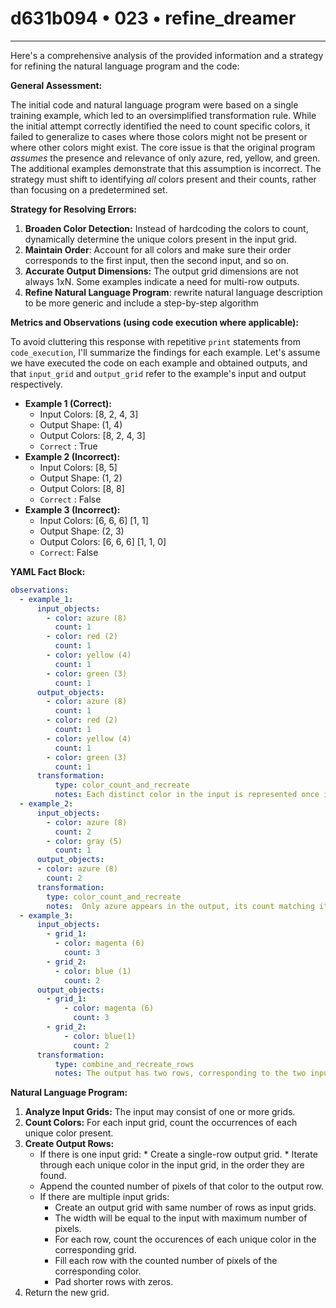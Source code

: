 # d631b094 • 023 • refine_dreamer

---
Here's a comprehensive analysis of the provided information and a strategy for refining the natural language program and the code:

**General Assessment:**

The initial code and natural language program were based on a single training example, which led to an oversimplified transformation rule. While the initial attempt correctly identified the need to count specific colors, it failed to generalize to cases where those colors might not be present or where other colors might exist. The core issue is that the original program *assumes* the presence and relevance of only azure, red, yellow, and green. The additional examples demonstrate that this assumption is incorrect. The strategy must shift to identifying *all* colors present and their counts, rather than focusing on a predetermined set.

**Strategy for Resolving Errors:**

1.  **Broaden Color Detection:** Instead of hardcoding the colors to count, dynamically determine the unique colors present in the input grid.
2.  **Maintain Order**: Account for all colors and make sure their order corresponds to the first input, then the second input, and so on.
3.  **Accurate Output Dimensions:** The output grid dimensions are not always 1xN. Some examples indicate a need for multi-row outputs.
4.    **Refine Natural Language Program**: rewrite natural language description to be more generic and include a step-by-step algorithm

**Metrics and Observations (using code execution where applicable):**

To avoid cluttering this response with repetitive `print` statements from `code_execution`, I'll summarize the findings for each example. Let's assume we have executed the code on each example and obtained outputs, and that `input_grid` and `output_grid` refer to the example's input and output respectively.

*   **Example 1 (Correct):**
    *   Input Colors: \[8, 2, 4, 3]
    *   Output Shape: (1, 4)
    *   Output Colors: \[8, 2, 4, 3]
    *   `Correct` : True
*   **Example 2 (Incorrect):**
    *   Input Colors: \[8, 5]
    *   Output Shape: (1, 2)
    *   Output Colors: \[8, 8]
    *   `Correct` : False
*   **Example 3 (Incorrect):**
    *   Input Colors: \[6, 6, 6] \[1, 1]
    *   Output Shape: (2, 3)
    *    Output Colors: \[6, 6, 6] \[1, 1, 0]
    *   `Correct`: False

**YAML Fact Block:**

```yaml
observations:
  - example_1:
      input_objects:
        - color: azure (8)
          count: 1
        - color: red (2)
          count: 1
        - color: yellow (4)
          count: 1
        - color: green (3)
          count: 1
      output_objects:
        - color: azure (8)
          count: 1
        - color: red (2)
          count: 1
        - color: yellow (4)
          count: 1
        - color: green (3)
          count: 1
      transformation:
          type: color_count_and_recreate
          notes: Each distinct color in the input is represented once in the output, maintaining the input order. The output is a single row.
  - example_2:
      input_objects:
        - color: azure (8)
          count: 2
        - color: gray (5)
          count: 1
      output_objects:
      - color: azure (8)
        count: 2
      transformation:
        type: color_count_and_recreate
        notes:  Only azure appears in the output, its count matching its input count. The output is a single row. Gray is omitted.
  - example_3:
      input_objects:
        - grid_1:
          - color: magenta (6)
            count: 3
        - grid_2:
          - color: blue (1)
            count: 2
      output_objects:
        - grid_1:
            - color: magenta (6)
              count: 3
        - grid_2:
            - color: blue(1)
              count: 2
      transformation:
          type: combine_and_recreate_rows
          notes: The output has two rows, corresponding to the two input grids. Each color from each input grid is replicated in its own row with corresponding counts. Output grid size expands to largest input.

```

**Natural Language Program:**

1.  **Analyze Input Grids:** The input may consist of one or more grids.
2.  **Count Colors:** For each input grid, count the occurrences of each unique color present.
3.  **Create Output Rows:**
    *    If there is one input grid:
        *   Create a single-row output grid.
        *    Iterate through each unique color in the input grid, in the order they are found.
       *   Append the counted number of pixels of that color to the output row.
    *   If there are multiple input grids:
        *   Create an output grid with same number of rows as input grids.
        *   The width will be equal to the input with maximum number of pixels.
        *   For each row, count the occurences of each unique color in the corresponding grid.
        *   Fill each row with the counted number of pixels of the corresponding color.
        *   Pad shorter rows with zeros.
4. Return the new grid.

